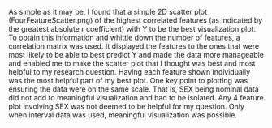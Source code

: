 As simple as it may be, I found that a simple 2D scatter plot (FourFeatureScatter.png) of the highest correlated features (as indicated by the greatest absolute r coefficient) with Y to be the best visualization plot.
To obtain this information and whittle down the number of features, a correlation matrix was used. It displayed the features to the ones that were most likely to be able to best predict Y and made the data more manageable and enabled me to make the scatter plot that I thought was best and most helpful to my research question. Having each feature shown individually was the most helpful part of my best plot.
One key point to plotting was ensuring the data were on the same scale. That is, SEX being nominal data did not add to meaningful visualization and had to be isolated. Any 4 feature plot involving SEX was not deemed to be helpful for my question. Only when interval data was used, meaningful visualization was possible.
